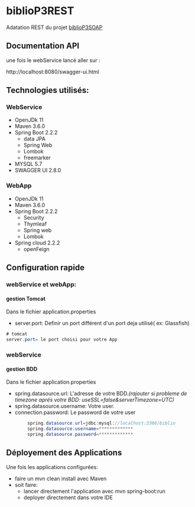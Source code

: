 # biblioP3REST

Adatation REST du projet [biblioP3SOAP](https://github.com/briceroro/biblioP3SOAP-en-mode-legacy-)

## Documentation API

une fois le webService lancé aller sur :

http://localhost:8080/swagger-ui.html

## Technologies utilisés:

### WebService 
* OpenJDk 11
* Maven 3.6.0
* Spring Boot 2.2.2
  * data JPA
  * Spring Web
  * Lombok
  * freemarker
* MYSQL 5.7
* SWAGGER UI 2.8.0

### WebApp
* OpenJDk 11
* Maven 3.6.0
* Spring Boot 2.2.2
  * Security
  * Thymleaf
  * Spring web
  * Lombok
* Spring cloud 2.2.2
  * openFeign


## Configuration rapide

### webService et webApp:
#### gestion Tomcat

Dans le fichier application.properties
* server.port:
Definir un port différent d'un port deja utilisé( ex: Glassfish)
```java
# tomcat
server.port= le port choisi pour votre App
```
### webService
#### gestion BDD

Dans le fichier application.properties
* spring.datasource.url:
L'adresse de votre BDD.*(rajouter si probleme de timezone aprés votre BDD: useSSL=false&amp;serverTimezone=UTC)*  
* spring.datasource.username:
Votre user.
* connection.password:
Le password de votre user

```java
        spring.datasource.url=jdbc:mysql://localhost:3306/biblio
        spring.datasource.username=*************
        spring.datasource.password=*************
```

## Déployement des Applications 

Une fois les applications configurées:
* faire un mvn clean install avec Maven
* soit faire:
  * lancer directement l'application avec mvn spring-boot:run
  * deployer directement dans votre IDE


